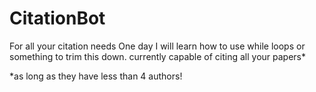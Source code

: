 # CitationBot
For all your citation needs
One day I will learn how to use while loops or something to trim this down.
currently capable of citing all your papers*


*as long as they have less than 4 authors!
